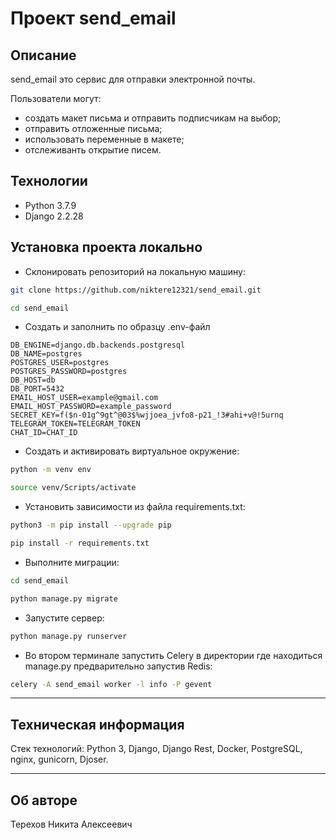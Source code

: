 # Проект send_email

## Описание

send_email это сервис для отправки электронной почты.

Пользователи могут:
- создать макет письма и отправить подписчикам на выбор;
- отправить отложенные письма;
- использовать переменные в макете;
- отслеживанть открытие писем.

## Технологии
- Python 3.7.9
- Django 2.2.28

## Установка проекта локально

* Склонировать репозиторий на локальную машину:
```bash
git clone https://github.com/niktere12321/send_email.git
```
```bash
cd send_email
```

- Создать и заполнить по образцу .env-файл
```
DB_ENGINE=django.db.backends.postgresql
DB_NAME=postgres
POSTGRES_USER=postgres
POSTGRES_PASSWORD=postgres
DB_HOST=db
DB_PORT=5432
EMAIL_HOST_USER=example@gmail.com
EMAIL_HOST_PASSWORD=example_password
SECRET_KEY=f($n-01g^9gt^@03$%wjjoea_jvfo8-p21_!3#ahi+v@!5urnq
TELEGRAM_TOKEN=TELEGRAM_TOKEN
CHAT_ID=CHAT_ID
```

* Cоздать и активировать виртуальное окружение:

```bash
python -m venv env
```

```bash
source venv/Scripts/activate
```

* Установить зависимости из файла requirements.txt:

```bash
python3 -m pip install --upgrade pip
```
```bash
pip install -r requirements.txt
```

* Выполните миграции:
```bash
cd send_email
```
```bash
python manage.py migrate
```

* Запустите сервер:
```bash
python manage.py runserver
```

* Во втором терминале запустить Celery в директории где находиться manage.py предварительно запустив Redis:
```bash
celery -A send_email worker -l info -P gevent
```

---
## Техническая информация

Стек технологий: Python 3, Django, Django Rest, Docker, PostgreSQL, nginx, gunicorn, Djoser.

---
## Об авторе

Терехов Никита Алексеевич
